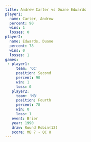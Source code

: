 ```yaml
---
title: Andrew Carter vs Duane Edwards
player1:              
  name: Carter, Andrew
  percent: 90         
  wins: 1             
  losses: 0           
player2:              
  name: Edwards, Duane
  percent: 78         
  wins: 0             
  losses: 1           
games:
 - player1:          
     team: 'QC'      
     position: Second
     percent: 90     
     win: 1          
     loss: 0         
   player2:          
     team: 'MB'      
     position: Fourth
     percent: 78     
     win: 0          
     loss: 1         
   event: Brier         
   year: 1990           
   draw: Round Robin(12)
   score: MB 7 - QC 8   
---
```

